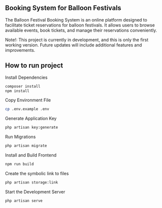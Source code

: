 ## Booking System for Balloon Festivals

The Balloon Festival Booking System is an online platform designed to facilitate ticket reservations for balloon festivals. It allows users to browse available events, book tickets, and manage their reservations conveniently.

Note!: This project is currently in development, and this is only the first working version. Future updates will include additional features and improvements.


## How to run project

Install Dependencies 

```bash
composer install
npm install
```

Copy Environment File
```bash
cp .env.example .env
```

Generate Application Key
```bash
php artisan key:generate
```

Run Migrations
```bash
php artisan migrate
```

Install and Build Frontend
```bash
npm run build
```

Create the symbolic link to files
```bash
php artisan storage:link
```

Start the Development Server
```bash
php artisan serve
```